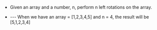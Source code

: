   * Given an array and a number, n, perform n left rotations on the array.

  - --- When we have an array = [1,2,3,4,5] and n = 4, the result will be [5,1,2,3,4]